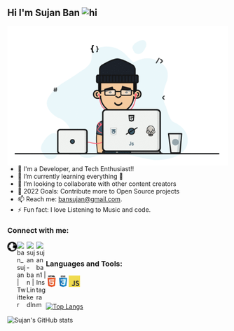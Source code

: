 ## Hi I'm Sujan Ban <img src="https://user-images.githubusercontent.com/1303154/88677602-1635ba80-d120-11ea-84d8-d263ba5fc3c0.gif" width="28px" alt="hi">
<img align="right" alt="GIF" src="https://github.com/Sujanban/Sujanban/blob/main/hi.gif?raw=true"  />

- 🔭 I'm a Developer, and Tech Enthusiast!!
- 🌱 I’m currently learning everything 🤣
- 👯 I’m looking to collaborate with other content creators
- 🥅 2022 Goals: Contribute more to Open Source projects
- 📫 Reach me: bansujan@gmail.com.
- ⚡ Fun fact: I love Listening to Music and code.


### Connect with me:

[<img align="left" alt="sujanban.com.np" width="22px" src="https://raw.githubusercontent.com/iconic/open-iconic/master/svg/globe.svg" />][website]
[<img align="left" alt="ban_sujan | Twitter" width="22px" src="https://cdn.jsdelivr.net/npm/simple-icons@v3/icons/twitter.svg" />][twitter]
[<img align="left" alt="sujan-ban | LinkedIn" width="22px" src="https://cdn.jsdelivr.net/npm/simple-icons@v3/icons/linkedin.svg" />][linkedin]
[<img align="left" alt="sujanban1 | Instagram" width="22px" src="https://cdn.jsdelivr.net/npm/simple-icons@v3/icons/instagram.svg" />][instagram]
<br>

### Languages and Tools:

<img align="left" alt="HTML5" width="26px" src="https://raw.githubusercontent.com/github/explore/80688e429a7d4ef2fca1e82350fe8e3517d3494d/topics/html/html.png" />
<img align="left" alt="CSS3" width="26px" src="https://raw.githubusercontent.com/github/explore/80688e429a7d4ef2fca1e82350fe8e3517d3494d/topics/css/css.png" />
<img align="left" alt="JavaScript" width="26px" src="https://raw.githubusercontent.com/github/explore/80688e429a7d4ef2fca1e82350fe8e3517d3494d/topics/javascript/javascript.png" />
<br>

[website]: https://sujanban.com.np
[twitter]: https://twitter.com/ban_sujan
[instagram]: https://instagram.com/sujanban1
[linkedin]: https://linkedin.com/in/sujan-ban
<br>

[![Top Langs](https://github-readme-stats.vercel.app/api/top-langs/?username=Sujanban&layout=compact)](https://github.com/Sujanban/github-readme-stats)
<br>

![Sujan's GitHub stats](https://github-readme-stats.vercel.app/api?username=Sujanban&show_icons=true&theme=radical)
